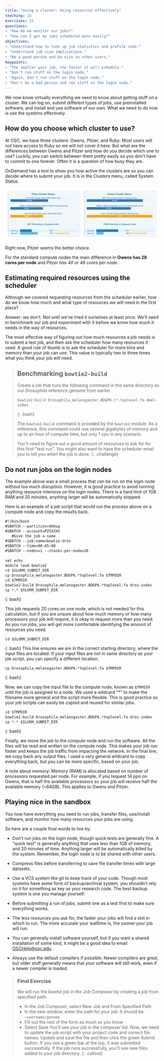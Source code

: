 ```yaml
---
title: "Using a cluster: Using resources effectively"
teaching: 15
exercises: 15
questions:
- "How do we monitor our jobs?"
- "How can I get my jobs scheduled more easily?" 
objectives:
- "Understand how to look up job statistics and profile code."
- "Understand job size implications."
- "Be a good person and be nice to other users."
keypoints:
- "The smaller your job, the faster it will schedule."
- "Don't run stuff on the login node."
- "Again, don't run stuff on the login node."
- "Don't be a bad person and run stuff on the login node."
---
```


We now know virtually everything we need to know about getting stuff on a cluster.
We can log on, submit different types of jobs, use preinstalled software, 
and install and use software of our own.
What we need to do now is use the systems effectively.

## How do you choose which cluster to use?

At OSC, we have three clusters: Owens, Pitzer, and Ruby. Most users will not have access to Ruby so we will not cover it
here. But what are the differences between Owens and Pitzer and how do you decide which one to use? Luckily, 
you can switch between them pretty easily so you don't have to commit to one forever. Often it is a question of how 
busy they are.

OnDemand has a tool to show you how active the clusters are so you can decide where to submit your job. It is in the
Clusters menu, called System Status. 

![System Status](../files/System_status.png)

Right now, Pitzer seems the better choice.

For the standard compute nodes the main difference in **Owens has 28 cores per node** and _Pitzer has 40 or 48 cores per node_.

## Estimating required resources using the scheduler

Although we covered requesting resources from the scheduler earlier,
how do we know how much and what type of resources we will need in the first place?

Answer: we don't. 
Not until we've tried it ourselves at least once.
We'll need to benchmark our job and experiment with it before
we know how much it needs in the way of resources.

The most effective way of figuring out how much resources a job needs is to submit a test job,
and then ask the scheduler how many resources it used.
A good rule of thumb is to ask the scheduler for more time and memory than your job can use.
This value is typically two to three times what you think your job will need.

> ## Benchmarking `bowtie2-build`
> Create a job that runs the following command 
> in the same directory as our *Drosophila* reference genome
> from earlier.
> 
> ```
> bowtie2-build Drosophila_melanogaster.BDGP6.\*.toplevel.fa dmel-index
> ```
> {: .bash}
> 
> The `bowtie2-build` command is provided by the `bowtie2` module.
> As a reference, this command could use several gigabytes of memory and up to an hour of compute time, 
> but only 1 cpu in any scenario.
> 
> You'll need to figure out a good amount of resources to ask for for this first "test run".
> You might also want to have the scheduler email you to tell you when the job is done.
{: .challenge}


## Do not run jobs on the login nodes

The example above was a small process that can be run on the login node without too much disruption. However, it
is good practice to avoid running anything resource intensive on the login nodes. There is a hard limit of 1GB RAM and 
20 minutes, anything larger will be automatically stopped.

Here is an example of a job script that would run the process above on a compute node and copy the results back.

```
#!/bin/bash
#SBATCH --partition=debug
#SBATCH --account=PZSXXXX
   #Give the job a name 
#SBATCH --job-name=bowtie-dros
#SBATCH --time=00:45:00
#SBATCH --nodes=1 --ntasks-per-node=20

set echo
module load bowtie2
cd $SLURM_SUBMIT_DIR
cp Drosophila_melanogaster.BDGP6.*toplevel.fa $TMPDIR
cd $TMPDIR
bowtie2-build Drosophila_melanogaster.BDGP6.*toplevel.fa dros-index
cp *.* $SLURM_SUBMIT_DIR
```
{: bash}

This job requests 20 cores on one node, which is not needed for this calculation, but if you are unsure about how much 
memory or how many processors your job will require, it is okay to request more than you need. As you run jobs, 
you will get more comfortable identifying the amount of resources you need.

```
cd $SLURM_SUBMIT_DIR
```
{: bash}
This line ensures we are in the correct starting directory, where the input files are located. If your input files
are not in same directory as your job script, you can specify a different location. 

```
cp Drosophila_melanogaster.BDGP6.*toplevel.fa $TMPDIR
```
{: bash}

Now, we can copy the input file to the compute node, known as `$TMPDIR` until the job is assigned to a node. We used a wildcard "\*" to make the
filename more general and the script more flexible. This is good practice so your job scripts can easily be copied and reused for similar jobs.

```
cd $TMPDIR
bowtie2-build Drosophila_melanogaster.BDGP6.*toplevel.fa dros-index
cp *.* $SLURM_SUBMIT_DIR
```
{: bash}

Finally, we move the job to the compute node and run the software. All the files will be read and written on
the compute node. This makes your job run faster and keeps the job traffic from impacting the network. In the final
line, we copy back any output files. I used a very general wildcard to copy everything back, but you can be more
specific, based on your job.

A note about memory: Memory (RAM) is allocated based on number of processors requested per node. For example, if you
request 14 ppn on Owens, that is half the available processors so your job will receive half the available memory (~64GB).
This applies to Owens and Pitzer. 

## Playing nice in the sandbox

You now have everything you need to run jobs, transfer files, use/install software,
and monitor how many resources your jobs are using.

So here are a couple final words to live by:

* Don't run jobs on the login node, though quick tests are generally fine. 
  A "quick test" is generally anything that uses less than 1GB of memory, and 20 minutes of time.
  Anything larger will be automatically killed by the system. Remember, the login node is to 
  be shared with other users. 

* Compress files before transferring to save file transfer times with large datasets.

* Use a VCS system like git to keep track of your code. Though most systems have some form
  of backup/archival system, you shouldn't rely on it for something as key as your research code.
  The best backup system is one you manage yourself.

* Before submitting a run of jobs, submit one as a test first to make sure everything works.

* The less resources you ask for, the faster your jobs will find a slot in which to run.
  The more accurate your walltime is, the sooner your job will run.

* You can generally install software yourself, but if you want a shared installation of some kind,
  it might be a good idea to email OSCHelp@osc.edu.

* Always use the default compilers if possible. Newer compilers are great, but older stuff generally
  means that your software will still work, even if a newer compiler is loaded.

>### Final Exercise
> We will run the bowtie job in the Job Composer by creating a job from specified path.
> * In the Job Composer, select New Job and From Specified Path
> * In the new window, enter the path for your job. It should be ` ~username/genome`
> * Fill out the rest of the form as much as you know
> * Select Save
> You'll see your job in the composer list. Now, we need to update the job script with your project code and correct file names.
> Update and save the file and then click the green Submit button. If you see a green bar at the top, it was submitted successfully.
> If the job runs successfully, you'll see new files added to your job directory.
{: .callout}
